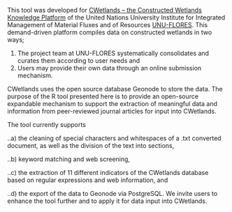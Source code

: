 This tool was developed for [CWetlands – the Constructed Wetlands Knowledge Platform](http://www.cwetlands.net/) of the United Nations University Institute for Integrated Management of Material Fluxes and of Resources [UNU-FLORES](https://flores.unu.edu/en/).
This demand-driven platform compiles data on constructed wetlands in two ways; 
 1. The project team at UNU-FLORES systematically consolidates and curates them according to user needs and
 2. Users may provide their own data through an online submission mechanism. 

CWetlands uses the open source database Geonode to store the data. The purpose of the R tool presented here is to provide an open-source expandable mechanism to support the extraction of meaningful data and information from peer-reviewed journal articles for input into CWetlands. 

The tool currently supports 

..a) the cleaning of special characters and whitespaces of a .txt converted document, as well as the division of the text into sections,  

..b) keyword matching and web screening, 

..c) the extraction of 11 different indicators of the CWetlands database based on regular expressions and web information, and 

..d) the export of the data to Geonode via PostgreSQL. We invite users to enhance  the tool further and to apply it for data input into CWetlands.
